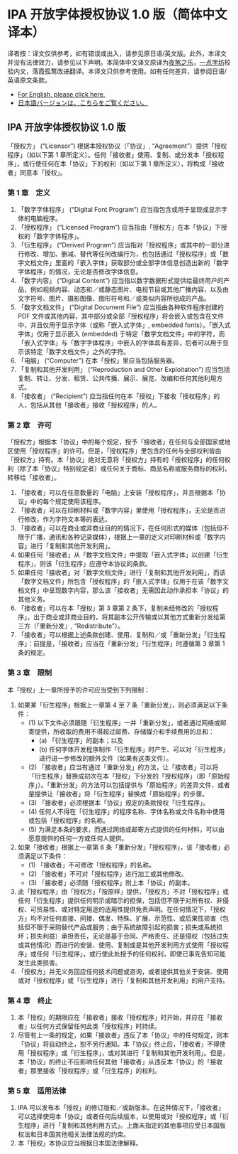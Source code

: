 # IPA 开放字体授权协议 1.0 版（简体中文译本）

译者按：译文仅供参考，如有错误或出入，请参见原日语/英文版。此外，本译文并没有法律效力，请参见以下声明。本简体中文译文原译为[夜煞之乐](https://github.com/NightFurySL2001)，[一点字坊](https://github.com/ichitenfont)校验内文，落霞孤鹜改进翻译。本译文只供参考使用。如有任何差异，请参阅日语/英语原文条款。

* [For English, please click here.](LICENSE.md/#ipa-font-license-agreement-v10)
* [日本語バージョンは、こちらをご覧ください。](LICENSE.md)

## IPA 开放字体授权协议 1.0 版

「授权方」 (“Licensor”) 根据本授权协议（「协议」, “Agreement”）提供「授权程序」（如以下第 1 章所定义）。任何「接收者」使用、复制、或分发本「授权程序」，或行使任何在本「协议」下的权利（如以下第 1 章所定义），将构成「接收者」同意本「授权」。

### 第 1 章　定义

1. 「数字字体程序」 (“Digital Font Program”) 应当指包含或用于呈现或显示字体的电脑程序。
2. 「授权程序」 (“Licensed Program”) 应当指由「授权方」在本「协议」下授权的「数字字体程序」。
3. 「衍生程序」 (“Derived Program”) 应当指对「授权程序」或其中的一部分进行修改、增加、删减、替代等任何改编行为，也包括通过「授权程序」或「数字文档文件」里面的「嵌入字体」获取部分或全部字体信息创造出新的「数字字体程序」的情况，无论是否修改字体信息。
4. 「数字内容」 (“Digital Content”) 应当指以数字数据形式提供给最终用户的产品，例如视频内容、动态和／或静态图片、电视节目或其他广播内容，以及由文字符号、图片、摄影图像、图形符号和／或类似内容所组成的产品。
5. 「数字文档文件」 (“Digital Document File”) 应当指由各种软件程序创建的 PDF 文件或其他内容，其中部分或全部「授权程序」将会嵌入或包含在文件中，并且仅用于显示字体（或称「嵌入式字体」, embedded fonts）。「嵌入式字体」仅用于显示嵌入 (embedded) 于特定「数字文档文件」中的字符，而「嵌入式字体」与「数字字体程序」中嵌入的字体具有差异，后者可以用于显示该特定「数字文档文件」之外的字符。
6. 「电脑」 (“Computer”) 在本「授权」里应当包括服务器。
7. 「复制和其他开发利用」 (“Reproduction and Other Exploitation”) 应当包括复制、转让、分发、租赁、公共传播、展示、展览、改编和任何其他利用方式。
8. 「接收者」 (“Recipient”) 应当指任何在本「授权」下接收「授权程序」的人，包括从其他「接收者」接收「授权程序」的人。

### 第 2 章　许可

「授权方」根据本「协议」中的每个规定，授予「接收者」在任何与全部国家或地区使用「授权程序」的许可。但是，「授权程序」里包含的任何与全部权利皆由「授权方」持有。本「协议」绝对无意将「授权方」持有的「授权程序」的任何权利（除了本「协议」特别规定者）或任何关于商标、商品名称或服务商标的权利，转移给「接收者」。

1. 「接收者」可以在任意数量的「电脑」上安装「授权程序」，并且根据本「协议」中的每个规定使用该程序。
2. 「接收者」可以在印刷材料或「数字内容」里使用「授权程序」，无论是否进行修改，作为字符文本等的表达。
3. 「接收者」可以在商业或非商业目的的情况下，在任何形式的媒体（包括但不限于广播，通讯和各种记录媒体），根据上一章的定义对印刷材料或「数字内容」进行「复制和其他开发利用」。
4. 如果任何「接收者」从「数字文档文件」中提取「嵌入式字体」以创建「衍生程序」，则该「衍生程序」应遵守本协议的条款。
5. 如果任何「接收者」对「数字文档文件」进行「复制和其他开发利用」，而该「数字文档文件」所包含「授权程序」的「嵌入式字体」仅用于在该「数字文档文件」中呈现数字内容，那么该「接收者」无需因此动作承担本「协议」的其他义务。
6. 「接收者」可以在本「授权」第 3 章第 2 条下，复制未经修改的「授权程序」，出于商业或非商业目的，将其副本公开传输或以其他方式重新分发给第三方（「重新分发」, “Redistribute”）。
7. 「接收者」可以根据上述条款创建、使用、复制和／或「重新分发」「衍生程序」：前提是，「接收者」应当在「重新分发」「衍生程序」时遵循第 3 章第 1 条的规定。

### 第 3 章　限制

本「授权」上一章所授予的许可应当受到下列限制：

1. 如果某「衍生程序」根据上一章第 4 至 7 条「重新分发」，则必须满足以下条件：
   - (1) 以下文件必须跟随「衍生程序」一并「重新分发」，或者通过网络或邮寄提供，所收取的费用不得超过邮费、存储媒介和手续费用的总和：
     - (a) 「衍生程序」的副本；以及
     - (b) 任何字体开发程序制作「衍生程序」时产生、可以对「衍生程序」进行进一步修改的额外文件（如果有这类文件）。
   - (2) 「接收者」应当有通过「重新分发」的方法，让「接收者」可以将「衍生程序」替换成初次在本「授权」下分发的「授权程序」（即「原始程序」）。「重新分发」的方法可以包括提供与「原始程序」的差异文件，或者是提供让「接收者」将「衍生程序」替换成「原始程序」的步骤。
   - (3) 「接收者」必须根据本「协议」规定的条款授权「衍生程序」。
   - (4) 任何人不得在「衍生程序」的程序名称、字体名称或文件名称中使用或包括「授权程序」的名称。
   - (5) 为满足本条的要求，而通过网络或邮寄方式提供的任何材料，可以由愿意提供的任何一方或任何人提供。
2. 如果「接收者」根据上一章第 6 条「重新分发」「授权程序」，该「接收者」必须满足以下条件：
   - (1) 「接收者」不可修改「授权程序」的名称。
   - (2) 「接收者」不可对「授权程序」进行加工或其他修改。
   - (3) 「接收者」必须随「授权程序」附上本「协议」的副本。
3. 此「授权程序」由「授权方」「按原样」提供，「授权方」不对「授权程序」或任何「衍生程序」提供任何明示或暗示的担保，包括但不限于对所有权、非侵权、可贸易性、或对特定用途的适用性提供免责声明。在任何情况下，「授权方」均不对任何直接、间接、偶发、特殊、扩展、示范性、或后果性损害（包括但不限于采购替代产品或服务；由于系统故障引起的损害；损失或系统损坏；损失利益）承担责任，无论是基于合同、严格责任、还是侵权（包括过失或其他情况）而进行的安装、使用、复制或是其他开发利用方式使用「授权程序」或任何「衍生程序」，或行使此处授予的任何权利，即使已事先告知可能发生此类损害。
4. 「授权方」并无义务回应任何技术问题或咨询，或者提供其他关于安装、使用或对「授权程序」或「衍生程序」进行「复制和其他开发利用」的用户支持。

### 第 4 章　终止

1. 本「授权」的期限应在「接收者」接收「授权程序」时开始，并应在「接收者」以任何方式保留任何此类「授权程序」时持续。
2. 尽管有上一条的规定，如果「接收者」违反了本「协议」中的任何规定，则本「协议」将自动终止，恕不另行通知。本「协议」终止后，「接收者」不得使用「授权程序」或「衍生程序」，或对其进行「复制和其他开发利用」。但是，本「协议」的终止不应影响任何其他「接收者」从违反本「协议」的「接收者」那里接收「授权程序」或「衍生程序」的权利。

### 第 5 章　适用法律

1. IPA 可以发布本「授权」的修订版和／或新版本。在这种情况下，「接收者」可以选择使用本「协议」或者任何后续版本，以使用或对「授权程序」或「衍生程序」进行「复制和其他利用方式」。上面未指定的其他事项应受日本国版权法和日本国其他相关法律法规的约束。
2. 本「授权」本协议应当根据日本国法律解释。
